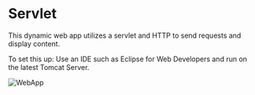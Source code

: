 # Servlet
This dynamic web app utilizes a servlet and HTTP to send requests and display content. 

To set this up:
  Use an IDE such as Eclipse for Web Developers and run on the latest Tomcat Server.
  
![WebApp](https://user-images.githubusercontent.com/99214724/172202171-dd5c3651-6ebe-4cf2-a836-3ad099bd0c07.jpg)
